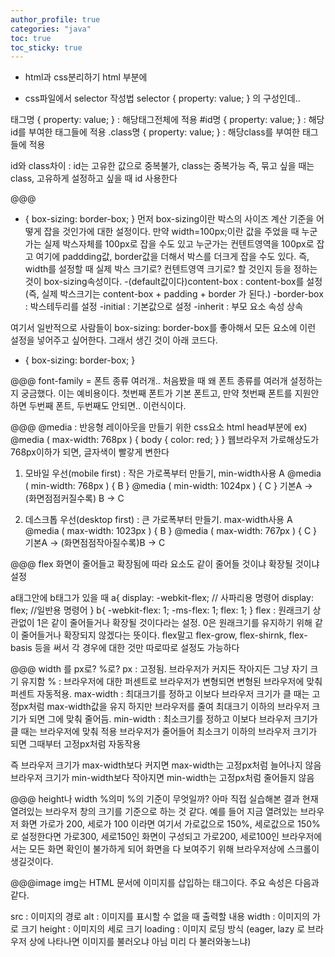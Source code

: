 ```yaml
---
author_profile: true
categories: "java"
toc: true
toc_sticky: true
---
```


- html과 css분리하기
html <head>부분에
<link rel="stylesheet" href="css파일주소"/>

- css파일에서 selector 작성법
selector { property: value; } 의 구성인데..

태그명 { property: value; } : 해당태그전체에 적용
#id명 { property: value; } : 해당id를 부여한 태그들에 적용
.class명 { property: value; } : 해당class를 부여한 태그들에 적용

id와 class차이 : id는 고유한 값으로 중복불가, class는 중복가능
즉, 묶고 싶을 때는 class, 고유하게 설정하고 싶을 때 id 사용한다



@@@
* {
  box-sizing: border-box;
}
먼저 box-sizing이란 박스의 사이즈 계산 기준을 어떻게 잡을 것인가에 대한 설정이다.
만약 width=100px;이란 값을 주었을 때 누군가는 실제 박스자체를 100px로 잡을 수도 있고
누군가는 컨텐트영역을 100px로 잡고 여기에 paddding값, border값을 더해서 박스를 더크게 잡을 수도 있다.
즉, width를 설정할 때 실제 박스 크기로? 컨텐트영역 크기로? 할 것인지 등을 정하는 것이 box-sizing속성이다.
-(default값이다)content-box : content-box를 설정(즉, 실제 박스크기는 content-box + padding + border 가 된다.)
-border-box : 박스테두리를 설정
-initial : 기본값으로 설정
-inherit : 부모 요소 속성 상속

여기서 일반적으로 사람들이 box-sizing: border-box를 좋아해서 모든 요소에 이런 설정을 넣어주고 싶어한다.
그래서 생긴 것이 아래 코드다.
* {
  box-sizing: border-box;
}

@@@
font-family = 폰트 종류 여러개..
처음봤을 때 왜 폰트 종류를 여러개 설정하는지 궁금했다.
이는 예비용이다. 첫번째 폰트가 기본 폰트고, 만약 첫번째 폰트를 지원안하면 두번째 폰트, 두번째도 안되면..
이런식이다.

@@@
@media : 반응형 레이아웃을 만들기 위한 css요소
html head부분에
<meta name="viewport" content="width=device-width, initial-scale=1">
ex)
@media ( max-width: 768px ) {
  body { color: red; }
}
웹브라우저 가로해상도가 768px이하가 되면, 글자색이 빨갛게 변한다

1. 모바일 우선(mobile first) : 작은 가로폭부터 만들기, min-width사용
A
@media ( min-width: 768px ) {
  B
}
@media ( min-width: 1024px ) {
  C
}
기본A -> (화면점점커질수록) B -> C

2. 데스크톱 우선(desktop first) : 큰 가로폭부터 만들기. max-width사용
A
@media ( max-width: 1023px ) {
  B
}
@media ( max-width: 767px ) {
  C
}
기본A -> (화면점점작아질수록)B -> C


@@@ flex
화면이 줄어들고 확장됨에 따라 요소도 같이 줄어들 것이냐 확장될 것이냐 설정

a태그안에 b태그가 있을 때
a{
display: -webkit-flex; // 사파리용 명령어
display: flex; //일반용 명령어
}
b{
-webkit-flex: 1;
	-ms-flex: 1;
	flex: 1;
}
flex  : 원래크기 상관없이 1은 같이 줄어들거나 확장될 것이다라는 설정.
0은 원래크기를 유지하기 위해 같이 줄어들거나 확장되지 않겠다는 뜻이다.
flex말고 flex-grow, flex-shirnk, flex-basis 등을 써서 각 경우에 대한 것만 따로따로 설정도 가능하다



@@@ width 를 px로? %로?
px : 고정됨. 브라우저가 커지든 작아지든 그냥 자기 크기 유지함
% : 브라우저에 대한 퍼센트로 브라우저가 변형되면 변형된 브라우저에 맞춰 퍼센트 자동적용.
max-width : 최대크기를 정하고 이보다 브라우저 크기가 클 때는 고정px처럼 max-width값을 유지
하지만 브라우저를 줄여 최대크기 이하의 브라우저 크기가 되면 그에 맞춰 줄어듬.
min-width : 최소크기를 정하고 이보다 브라우저 크기가 클 때는 브라우저에 맞춰 적용
브라우저가 줄어들어 최소크기 이하의 브라우저 크기가 되면 그때부터 고정px처럼 자동작용

즉 브라우저 크기가 max-width보다 커지면 max-width는 고정px처럼 늘어나지 않음
브라우저 크기가 min-width보다 작아지면 min-width는 고정px처럼 줄어들지 않음

@@@ height나 width %의미
%의 기준이 무엇일까? 아마 직접 실습해본 결과 현재 열려있는 브라우저 창의 크기를 기준으로 하는 것 같다.
예를 들어 지금 열려있는 브라우저 화면 가로가 200, 세로가 100 이라면 여기서
가로값으로 150%, 세로값으로 150%로 설정한다면
가로300, 세로150인 화면이 구성되고 가로200, 세로100인 브라우저에서는 모든 화면 확인이 불가하게 되어
화면을 다 보여주기 위해 브라우저상에 스크롤이 생길것이다.

@@@image
img는 HTML 문서에 이미지를 삽입하는 태그이다. 주요 속성은 다음과 같다.

src : 이미지의 경로
alt : 이미지를 표시할 수 없을 때 출력할 내용
width : 이미지의 가로 크기
height : 이미지의 세로 크기
loading : 이미지 로딩 방식 (eager, lazy 로 브라우저 상에 나타나면 이미지를 불러오냐 아님 미리 다 불러와놓느냐)